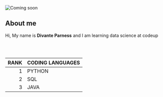 <picture>
 <source media="(prefers-color-scheme: dark)" srcset="https://github.com/Divante222/Hello_World/blob/main/dark-theme-np17.jpg">
 <source media="(prefers-color-scheme: light)" srcset="https://raw.githubusercontent.com/Divante222/Hello_World/main/lightmode-image-example.webp">
 <img alt="Coming soon" src="YOUR-DEFAULT-IMAGE">
</picture> 

<h2>
About me
</h2>
<p>Hi, My name is <strong>Divante Parness</strong> and I am learning data science at codeup</p>
<br><br>

| RANK | CODING LANGUAGES |
|-----:|------------------|
|     1|       PYTHON     |
|     2|       SQL        |
|     3|       JAVA       |
